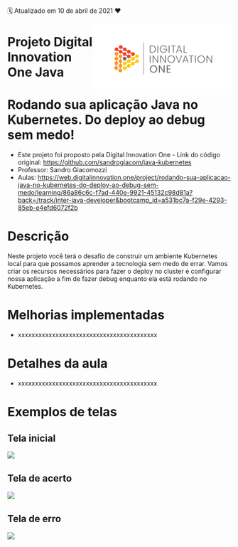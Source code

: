 :spiral_calendar: Atualizado em 10 de abril de 2021 :heart:

<img align="right" alt="GIF" height="160px" src="https://github.com/rdeconti/rdeconti-resources/blob/main/Digital%20Innovation%20One%20-%20Logotipo.png" />

# Projeto Digital Innovation One Java

# Rodando sua aplicação Java no Kubernetes. Do deploy ao debug sem medo!

- Este projeto foi proposto pela Digital Innovation One - Link do código original: https://github.com/sandrogiacom/java-kubernetes
- Professor: 
Sandro Giacomozzi
- Aulas: https://web.digitalinnovation.one/project/rodando-sua-aplicacao-java-no-kubernetes-do-deploy-ao-debug-sem-medo/learning/86a86c6c-f7ad-440e-9921-45132c98d81a?back=/track/inter-java-developer&bootcamp_id=a531bc7a-f29e-4293-85eb-e4efd6072f2b

# Descrição

Neste projeto você terá o desafio de construir um ambiente Kubernetes local para que possamos aprender a tecnologia sem medo de errar. Vamos criar os recursos necessários para fazer o deploy no cluster e configurar nossa aplicação a fim de fazer debug enquanto ela está rodando no Kubernetes.

# Melhorias implementadas

- xxxxxxxxxxxxxxxxxxxxxxxxxxxxxxxxxxxxxxxxx

# Detalhes da aula

- xxxxxxxxxxxxxxxxxxxxxxxxxxxxxxxxxxxxxxxxx

# Exemplos de telas

## Tela inicial

<img src="https://github.com/rdeconti/Projeto-DIO-Java-Gerenciador-De-Pessoas
/blob/main/Test-screens/Tela%20inicial.jpg" />

## Tela de acerto

<img src="https://github.com/rdeconti/Projeto-DIO-Java-Gerenciador-De-Pessoas
/blob/main/Test-screens/Tela%20acertou.jpg" />

## Tela de erro

<img src="https://github.com/rdeconti/Projeto-DIO-Java-Gerenciador-De-Pessoas
/blob/main/Test-screens/Tela%20errou.jpg" />
